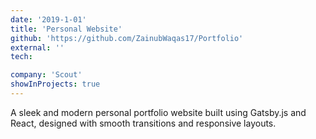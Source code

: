 ```yaml
---
date: '2019-1-01'
title: 'Personal Website'
github: 'https://github.com/ZainubWaqas17/Portfolio'
external: ''
tech:

company: 'Scout'
showInProjects: true
---
```


A sleek and modern personal portfolio website built using Gatsby.js and React, designed with smooth transitions and responsive layouts. 

